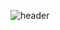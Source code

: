 

![header](https://capsule-render.vercel.app/api?type=waving&color=timeGradient&height=200&text=✨%20PKM-MASTER%20GitHub%20✨&fontSize=50&fontAlignY=30&fontAlign=60&fontColor=FFFFFF)

